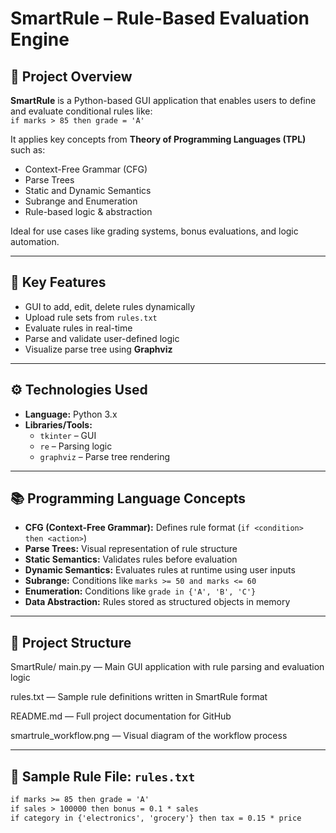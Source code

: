 # SmartRule – Rule-Based Evaluation Engine

## 🧠 Project Overview  
**SmartRule** is a Python-based GUI application that enables users to define and evaluate conditional rules like:  
`if marks > 85 then grade = 'A'`

It applies key concepts from **Theory of Programming Languages (TPL)** such as:
- Context-Free Grammar (CFG)
- Parse Trees
- Static and Dynamic Semantics
- Subrange and Enumeration
- Rule-based logic & abstraction

Ideal for use cases like grading systems, bonus evaluations, and logic automation.

---

## 🚀 Key Features  
- GUI to add, edit, delete rules dynamically  
- Upload rule sets from `rules.txt`  
- Evaluate rules in real-time  
- Parse and validate user-defined logic  
- Visualize parse tree using **Graphviz**

---

## ⚙️ Technologies Used  
- **Language:** Python 3.x  
- **Libraries/Tools:**  
  - `tkinter` – GUI  
  - `re` – Parsing logic  
  - `graphviz` – Parse tree rendering

---

## 📚 Programming Language Concepts  
- **CFG (Context-Free Grammar):** Defines rule format (`if <condition> then <action>`)  
- **Parse Trees:** Visual representation of rule structure  
- **Static Semantics:** Validates rules before evaluation  
- **Dynamic Semantics:** Evaluates rules at runtime using user inputs  
- **Subrange:** Conditions like `marks >= 50 and marks <= 60`  
- **Enumeration:** Conditions like `grade in {'A', 'B', 'C'}`  
- **Data Abstraction:** Rules stored as structured objects in memory

---

## 📁 Project Structure  
SmartRule/
main.py — Main GUI application with rule parsing and evaluation logic

rules.txt — Sample rule definitions written in SmartRule format

README.md — Full project documentation for GitHub

smartrule_workflow.png — Visual diagram of the workflow process

---

## 📄 Sample Rule File: `rules.txt`
```txt
if marks >= 85 then grade = 'A'
if sales > 100000 then bonus = 0.1 * sales
if category in {'electronics', 'grocery'} then tax = 0.15 * price

